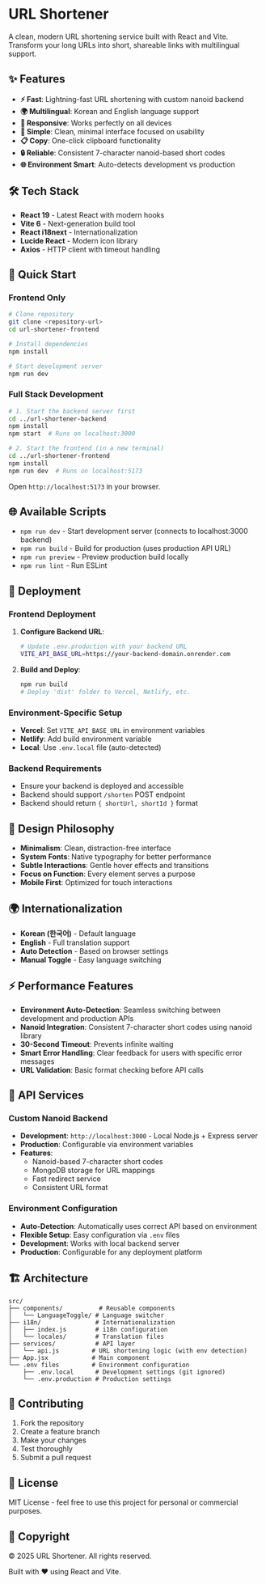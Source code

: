 # URL Shortener

A clean, modern URL shortening service built with React and Vite. Transform your long URLs into short, shareable links with multilingual support.

## ✨ Features

- **⚡ Fast**: Lightning-fast URL shortening with custom nanoid backend
- **🌍 Multilingual**: Korean and English language support
- **📱 Responsive**: Works perfectly on all devices
- **🔧 Simple**: Clean, minimal interface focused on usability
- **📋 Copy**: One-click clipboard functionality
- **🔒 Reliable**: Consistent 7-character nanoid-based short codes
- **🌐 Environment Smart**: Auto-detects development vs production

## 🛠️ Tech Stack

- **React 19** - Latest React with modern hooks
- **Vite 6** - Next-generation build tool
- **React i18next** - Internationalization
- **Lucide React** - Modern icon library
- **Axios** - HTTP client with timeout handling

## 🚀 Quick Start

### Frontend Only
```bash
# Clone repository
git clone <repository-url>
cd url-shortener-frontend

# Install dependencies
npm install

# Start development server
npm run dev
```

### Full Stack Development
```bash
# 1. Start the backend server first
cd ../url-shortener-backend
npm install
npm start  # Runs on localhost:3000

# 2. Start the frontend (in a new terminal)
cd ../url-shortener-frontend
npm install
npm run dev  # Runs on localhost:5173
```

Open `http://localhost:5173` in your browser.

## 🌐 Available Scripts

- `npm run dev` - Start development server (connects to localhost:3000 backend)
- `npm run build` - Build for production (uses production API URL)
- `npm run preview` - Preview production build locally
- `npm run lint` - Run ESLint

## 🚀 Deployment

### Frontend Deployment
1. **Configure Backend URL**:
   ```bash
   # Update .env.production with your backend URL
   VITE_API_BASE_URL=https://your-backend-domain.onrender.com
   ```

2. **Build and Deploy**:
   ```bash
   npm run build
   # Deploy 'dist' folder to Vercel, Netlify, etc.
   ```

### Environment-Specific Setup
- **Vercel**: Set `VITE_API_BASE_URL` in environment variables
- **Netlify**: Add build environment variable  
- **Local**: Use `.env.local` file (auto-detected)

### Backend Requirements
- Ensure your backend is deployed and accessible
- Backend should support `/shorten` POST endpoint
- Backend should return `{ shortUrl, shortId }` format

## 🎨 Design Philosophy

- **Minimalism**: Clean, distraction-free interface
- **System Fonts**: Native typography for better performance
- **Subtle Interactions**: Gentle hover effects and transitions
- **Focus on Function**: Every element serves a purpose
- **Mobile First**: Optimized for touch interactions

## 🌍 Internationalization

- **Korean (한국어)** - Default language
- **English** - Full translation support
- **Auto Detection** - Based on browser settings
- **Manual Toggle** - Easy language switching

## ⚡ Performance Features

- **Environment Auto-Detection**: Seamless switching between development and production APIs
- **Nanoid Integration**: Consistent 7-character short codes using nanoid library
- **30-Second Timeout**: Prevents infinite waiting
- **Smart Error Handling**: Clear feedback for users with specific error messages
- **URL Validation**: Basic format checking before API calls

## 🔗 API Services

### Custom Nanoid Backend
- **Development**: `http://localhost:3000` - Local Node.js + Express server
- **Production**: Configurable via environment variables
- **Features**: 
  - Nanoid-based 7-character short codes
  - MongoDB storage for URL mappings
  - Fast redirect service
  - Consistent URL format

### Environment Configuration
- **Auto-Detection**: Automatically uses correct API based on environment
- **Flexible Setup**: Easy configuration via `.env` files
- **Development**: Works with local backend server
- **Production**: Configurable for any deployment platform

## 🏗️ Architecture

```
src/
├── components/          # Reusable components
│   └── LanguageToggle/ # Language switcher
├── i18n/               # Internationalization
│   ├── index.js        # i18n configuration
│   └── locales/        # Translation files
├── services/           # API layer
│   └── api.js         # URL shortening logic (with env detection)
├── App.jsx            # Main component
└── .env files         # Environment configuration
    ├── .env.local      # Development settings (git ignored)
    └── .env.production # Production settings
```

## 🤝 Contributing

1. Fork the repository
2. Create a feature branch
3. Make your changes
4. Test thoroughly
5. Submit a pull request

## 📄 License

MIT License - feel free to use this project for personal or commercial purposes.

## 📝 Copyright

© 2025 URL Shortener. All rights reserved.

Built with ❤️ using React and Vite.
